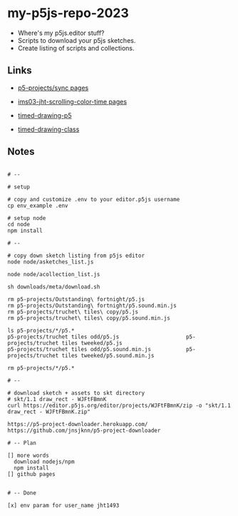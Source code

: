 # my-p5js-repo-2023

- Where's my p5js.editor stuff?
- Scripts to download your p5js sketches.
- Create listing of scripts and collections.

## Links

- [p5-projects/sync pages](https://jht9629-nyu.github.io/my-p5js-repo-2023/p5-projects/sync/)

- [ims03-jht-scrolling-color-time pages](https://jht9629-nyu.github.io/my-p5js-repo-2023/p5-projects/ims03-jht-scrolling-color-time/)

- [timed-drawing-p5](https://jht9629-nyu.github.io/my-p5js-repo-2023/p5-projects/timed-drawing-p5/)

- [timed-drawing-class](https://jht9629-nyu.github.io/my-p5js-repo-2023/p5-projects/timed-drawing-class/)

## Notes

```

# --

# setup

# copy and customize .env to your editor.p5js username
cp env_example .env

# setup node
cd node
npm install

# --

# copy down sketch listing from p5js editor
node node/asketches_list.js

node node/acollection_list.js

sh downloads/meta/download.sh

rm p5-projects/Outstanding\ fortnight/p5.js
rm p5-projects/Outstanding\ fortnight/p5.sound.min.js
rm p5-projects/truchet\ tiles\ copy/p5.js
rm p5-projects/truchet\ tiles\ copy/p5.sound.min.js

ls p5-projects/*/p5.*
p5-projects/truchet tiles odd/p5.js                     p5-projects/truchet tiles tweeked/p5.js
p5-projects/truchet tiles odd/p5.sound.min.js           p5-projects/truchet tiles tweeked/p5.sound.min.js

rm p5-projects/*/p5.*

# --

# download sketch + assets to skt directory
# skt/1.1 draw_rect - WJFtFBmnK
curl https://editor.p5js.org/editor/projects/WJFtFBmnK/zip -o "skt/1.1 draw_rect - WJFtFBmnK.zip"

https://p5-project-downloader.herokuapp.com/
https://github.com/jnsjknn/p5-project-downloader

# -- Plan

[] more words
  download nodejs/npm
  npm install
[] github pages


# -- Done

[x] env param for user_name jht1493

```
